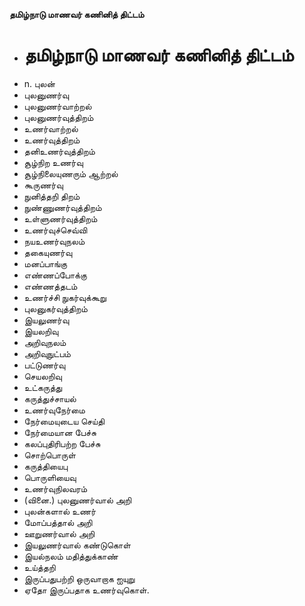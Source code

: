 **தமிழ்நாடு மாணவர் கணினித் திட்டம்**
- # தமிழ்நாடு மாணவர் கணினித் திட்டம்
- n. புலன்
- புலனுணர்வு
- புலனுணர்வாற்றல்
- புலனுணர்வுத்திறம்
- உணர்வாற்றல்
- உணர்வுத்திறம்
- தனிஉணர்வுத்திறம்
- சூழ்நிற உணர்வு
- சூழ்நிலையுணரும் ஆற்றல்
- கூருணர்வு
- நுனித்தறி திறம்
- நுண்ணுணர்வுத்திறம்
- உள்ளுணர்வுத்திறம்
- உணர்வுச்செவ்வி
- நயஉணர்வுநலம்
- தகையுணர்வு
-  மனப்பாங்கு
- எண்ணப்போக்கு
- எண்ணத்தடம்
- உணர்ச்சி நுகர்வுக்கூறு
- புலனுகர்வுத்திறம்
- இயலுணர்வு
- இயலறிவு
- அறிவுநலம்
- அறிவுநுட்பம்
- பட்டுணர்வு
- செயலறிவு
- உட்கருத்து
- கருத்துச்சாயல்
- உணர்வுநேர்மை
- நேர்மையுடைய செய்தி
- நேர்மையான பேச்சு
- கலப்புதிரிபற்ற பேச்சு
- சொற்பொருள்
- கருத்தியைபு
- பொருளியைவு
- உணர்வுநிலவரம்
- (வினை.) புலனுணர்வால் அறி
- புலன்களால் உணர்
- மோப்பத்தால் அறி
- ஊறுணர்வால் அறி
- இயலுணர்வால் கண்டுகொள்
- இயல்நலம் மதித்துக்காண்
- உய்த்தறி
- இருப்பதுபற்றி ஒருவாறாக ஐயுறு
- ஏதோ இருப்பதாக உணர்வுகொள்.

